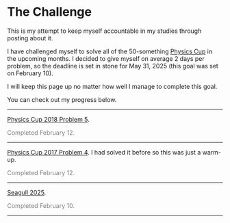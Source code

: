 # The Challenge

This is my attempt to keep myself accountable in my studies through posting about it.

I have challenged myself to solve all of the 50-something [Physics Cup](https://physicscup.ee/) in the upcoming months. I decided to give myself on average 2 days per problem, so the deadline is set in stone for May 31, 2025 (this goal was set on February 10).

I will keep this page up no matter how well I manage to complete this goal. 

You can check out my progress below.

---

[Physics Cup 2018 Problem 5](https://saskiapoldmaa.github.io/?show=PC/PC18/PC185.md).
<p style="color: gray;">Completed February 12.</p>

---

[Physics Cup 2017 Problem 4](https://saskiapoldmaa.github.io/?show=PC/PC174/PC174.md). I had solved it before so this was just a warm-up.
<p style="color: gray;">Completed February 12.</p>

---

[Seagull 2025](https://saskiapoldmaa.github.io/?show=kajakas25.md). 
<p style="color: gray;">Completed February 10.</p>

---
